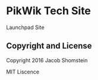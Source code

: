 # PikWik Tech Site

Launchpad Site

## Copyright and License

Copyright 2016 Jacob Shomstein

MIT Liscence

